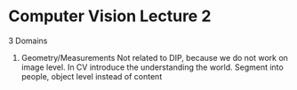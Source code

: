 # Computer Vision Lecture 2


3 Domains
1. Geometry/Measurements
    Not related to DIP, because we do not work on image level. 
    In CV introduce the understanding the world. Segment into people, object level instead of content

